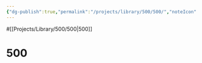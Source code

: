 ```yaml
---
{"dg-publish":true,"permalink":"/projects/library/500/500/","noteIcon":"0","created":"2024-01-30T20:06:19.653+09:00","updated":"2024-02-05T10:53:07.687+09:00"}
---
```


#[[Projects/Library/500/500\|500]]

# 500

